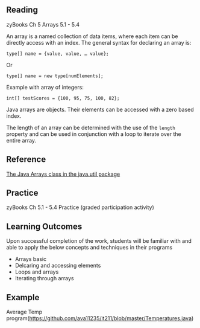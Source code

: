 ## Reading

zyBooks Ch 5 Arrays 5.1 - 5.4

An array is a named collection of data items, where each item can be directly access with an index.
The general syntax for declaring an array is:

```
type[] name = {value, value, … value};
```

Or

```
type[] name = new type[numElements];
```

Example with array of integers:

```
int[] testScores = {100, 95, 75, 100, 82};
```


Java arrays are objects. Their elements can be accessed with a zero based index.

The length of an array can be determined with the use of the ```length``` property and can be used in conjunction with a loop to iterate over the entire array.


## Reference
[The Java Arrays class in the java.util package](https://docs.oracle.com/javase/7/docs/api/java/util/Arrays.html)

## Practice

zyBooks Ch 5.1 - 5.4 Practice (graded participation activity)

## Learning Outcomes
Upon successful completion of the work, students will be familiar with and able to apply the below concepts and techniques in their programs

* Arrays basic
* Delcaring and accessing elements
* Loops and arrays
* Iterating through arrays

## Example
Average Temp program(https://github.com/ava11235/it211/blob/master/Temperatures.java)

